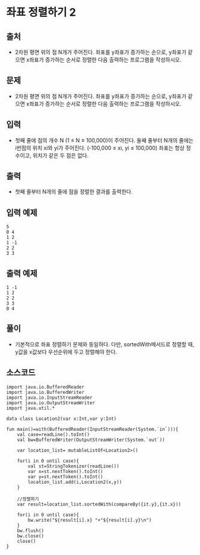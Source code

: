 # 좌표 정렬하기 2

## 출처

* 2차원 평면 위의 점 N개가 주어진다. 좌표를 y좌표가 증가하는 순으로, y좌표가 같으면 x좌표가 증가하는 순서로 정렬한 다음 출력하는 프로그램을 작성하시오.

## 문제

* 2차원 평면 위의 점 N개가 주어진다. 좌표를 y좌표가 증가하는 순으로, y좌표가 같으면 x좌표가 증가하는 순서로 정렬한 다음 출력하는 프로그램을 작성하시오.

## 입력

* 첫째 줄에 점의 개수 N (1 ≤ N ≤ 100,000)이 주어진다. 둘째 줄부터 N개의 줄에는 i번점의 위치 xi와 yi가 주어진다. (-100,000 ≤ xi, yi ≤ 100,000) 좌표는 항상 정수이고, 위치가 같은 두 점은 없다.

## 출력

* 첫째 줄부터 N개의 줄에 점을 정렬한 결과를 출력한다.

## 입력 예제

```
5
0 4
1 2
1 -1
2 2
3 3
```

## 출력 예제

```
1 -1
1 2
2 2
3 3
0 4
```

## 풀이

* 기본적으로 좌표 정렬하기 문제와 동일하다. 다만, sortedWith메서드로 정렬할 때, y값을 x값보다 우선순위에 두고 정렬해야 한다.

## 소스코드

```
import java.io.BufferedReader
import java.io.BufferedWriter
import java.io.InputStreamReader
import java.io.OutputStreamWriter
import java.util.*

data class Location2(var x:Int,var y:Int)

fun main()=with(BufferedReader(InputStreamReader(System.`in`))){
    val case=readLine().toInt()
    val bw=BufferedWriter(OutputStreamWriter(System.`out`))

    var location_list= mutableListOf<Location2>()

    for(i in 0 until case){
        val st=StringTokenizer(readLine())
        var x=st.nextToken().toInt()
        var y=st.nextToken().toInt()
        location_list.add(i,Location2(x,y))
    }

    //정렬하기
    var result=location_list.sortedWith(compareBy({it.y},{it.x}))

    for(i in 0 until case){
        bw.write("${result[i].x} "+"${result[i].y}\n")
    }
    bw.flush()
    bw.close()
    close()
}
```
